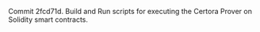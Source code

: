 Commit 2fcd71d.                    Build and Run scripts for executing the Certora Prover on Solidity smart contracts.